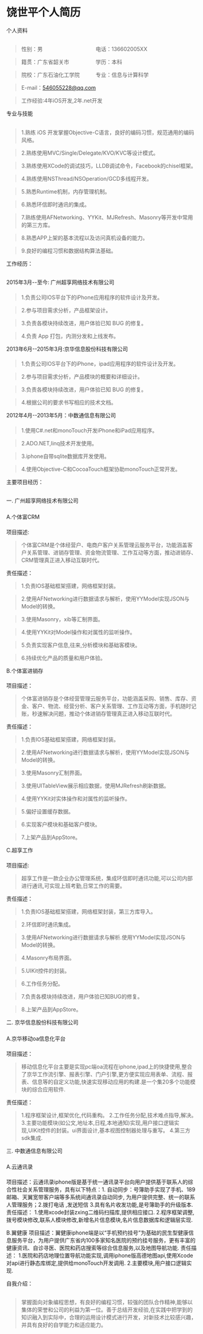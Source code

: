 <h1>饶世平个人简历</h1>

个人资料
##
>性别：男&emsp;&emsp;&emsp;&emsp;&emsp;&emsp;&emsp;&emsp;&emsp;&emsp;电话：136602005XX

>籍贯：广东省韶关市&emsp;&emsp;&emsp;&emsp;&emsp;学历：本科

>院校：广东石油化工学院&emsp;&emsp;&emsp;专业：信息与计算科学

>E-mail：546055228@qq.com 

>工作经验:4年iOS开发,2年.net开发	 

专业与技能
##
>1.熟练 iOS 开发掌握Objective-C语言，良好的编码习惯，规范通用的编码风格。

>2.熟练使用MVC/Single/Delegate/KVO/KVC等设计模式。

>3.熟练使用XCode的调试技巧，LLDB调试命令，Facebook的chisel框架。

>4.熟练使用NSThread/NSOperation/GCD多线程开发。

>5.熟悉Runtime机制，内存管理机制。

>6.熟悉环信即时通讯的集成。

>7.熟练使用AFNetworking、YYKit、MJRefresh、Masonry等开发中常用的第三方库。

>8.熟悉APP上架的基本流程以及访问真机设备的能力。

>9.良好的编程习惯和数据结构算法基础。

工作经历：
##
2015年3月--至今: 广州超享网络技术有限公司
####
>1.负责公司IOS平台下的iPhone应用程序的软件设计及开发。

>2.参与项目需求分析，产品框架设计。

>3.负责各模块持续改进，用户体验已知 BUG 的修复。

>4.负责 App 打包，内测分发和上线发布。


2013年6月--2015年3月:京华信息股份科技有限公司
####
>1.负责公司IOS平台下的iPhone，ipad应用程序的软件设计及开发。

>2.参与项目需求分析，产品模块的概要和详细设计。

>3.负责各模块持续改进，用户体验已知 BUG 的修复。

>4.根据公司的要求书写相应的技术文档。

2012年4月--2013年5月：中数通信息有限公司
####
>1.使用C#.net和monoTouch开发iPhone和iPad应用程序。

>2.ADO.NET,linq技术开发使用。

>3.iphone自带sqlite数据库开发使用。

>4.使用Objective-C和CocoaTouch框架协助monoTouch正常开发。

主要项目经历：
##
一. 广州超享网络技术有限公司
###
A.个体富CRM
####

项目描述: 
>个体富CRM是个体经营户、电商户客户关系管理云服务平台，功能涵盖客户关系管理、进销存管理、资金物流管理、工作互动等方面，推动进销存、CRM管理真正进入移动互联时代。

责任描述：

>1.负责IOS基础框架搭建，网络框架封装。

>2.使用AFNetworking进行数据请求与解析，使用YYModel实现JSON与Model的转换。

>3.使用Masonry，xib等汇制界面。

>4.使用YYKit对Model操作和对属性的监听操作。

>5.负责实现客户信息,往来,分析模块和基础客模块。

>6.持续优化产品的质量和用户体验。

B.个体富进销存
####

项目描述：
>个体富进销存是个体经营管理云服务平台，功能涵盖采购、销售、库存、资金、客户、物流、经营分析、客户关系管理、工作互动等方面，手机随时记账，秒速解决问题，推动个体进销存管理真正进入移动互联时代。

责任描述：

>1.负责IOS基础框架搭建，网络框架封装。

>2.使用AFNetworking进行数据请求与解析，使用YYModel实现JSON与Model的转换。

>3.使用Masonry汇制界面。

>3.使用UITableView展示相应数据，使用MJRefresh刷新数据。

>4.使用YYKit对实体操作和对属性的监听操作。

>5.偏好设置缓存数据。

>6.实现客户模块和基础客户模块。

>7.上架产品到AppStore。

C.超享工作
####

项目描述: 
>超享工作是一款企业办公管理系统，集成环信即时通讯功能,可以公司内部进行通讯,可实现上班考勤,日常工作的需要。

责任描述：

>1.负责IOS基础框架搭建，网络框架封装，第三方库导入。

>2.环信即时通讯集成。

>3.使用AFNetworking进行数据请求与解析.使用YYModel实现JSON与Model的转换。

>4.Masonry布局界面。

>5.UIKit控件的封装。

>6.工作任务分配。

>7.负责各模块持续改进，用户体验已知BUG的修复。

>8.上架产品到AppStore。

二. 京华信息股份科技有限公司
###

A.京华移动oa信息化平台
####

项目描述：
>移动信息化平台主要是实现pc端oa流程在iphone,ipad上的快捷使用,整合了京华工作流引擎、报表引擎、门户引擎,更方便实现应用表单、流程、报表、信息等的自定义功能,快速实现移动应用的构建.是一个集20多个功能模块的综合应用软件.

责任描述：

>1.程序框架设计,框架优化,代码重构。
>2.工作任务分配,技术难点指导,解决。
>3.主要功能模块(如公文,地址本,日程,本地通知)实现,用户接口逻辑实现,UIKit控件的封装。ui界面设计,基本视图控制器处理与重写。
>4.第三方sdk集成.

三. 中数通信息有限公司
###
A.云通讯录
####

项目描述：云通讯录iphone版是基于统一通讯录平台向用户提供基于联系人的综合性社会关系管理服务，具有以下特点：1. 自动同步：号簿助手实现了手机、189邮箱、天翼宽带客户端等多系统间通讯录自动同步, 为用户提供完整、统一的联系人管理服务；2.拨打电话 ,发送短信 3.具有名片收发功能,是号簿助手的升级版本.
责任描述：
1.使用xcode封装zxing二维码扫描库,提供相应接口.
2.程序框架调整,拨号模块修改,联系人模块修改,新增名片信息模块,名片信息数据库和逻辑层实现.
   
B.翼健康
项目描述：翼健康iphone端是以“手机预约挂号”为基础的民生型健康信息服务平台，为用户提供广东省内100多家知名医院的预约挂号服务，更有丰富的健康资讯、自诊寻医、医院和药店搜索等综合信息服务,以及地图导航功能.
责任描述：
1.医院和药店地理位置导航功能实现,调用iphone版高德地图api,使用Xcode对api进行静态库绑定,提供给monoTouch开发调用.
2.主要模块,用户接口逻辑实现. 

自我介绍：
##
   >掌握面向对象编程思想，有良好的编程习惯，较强的团队合作精神,能够以集体的荣誉和公司的利益为第一位。善于总结开发经验,在实践中把学到的知识融入到实际中，合理的运用设计模式进行开发，对新技术比较感兴趣，并具有良好的自学能力和适应能力。

